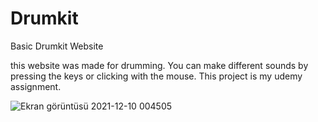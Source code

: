 # Drumkit
Basic Drumkit Website 

this website was made for drumming. You can make different sounds by pressing the keys or clicking with the mouse. This project is my udemy assignment.


![Ekran görüntüsü 2021-12-10 004505](https://user-images.githubusercontent.com/93039562/145480732-182bb863-9dff-429b-94b8-2f1d1bbe23b1.png)
